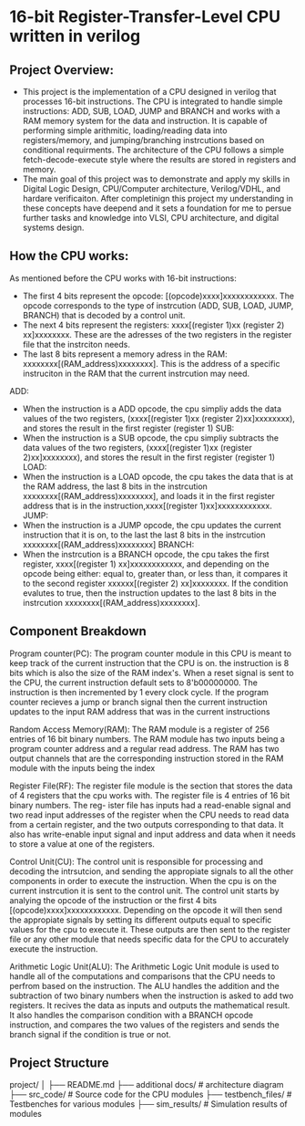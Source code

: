 # 16-bit Register-Transfer-Level CPU written in verilog


## Project Overview:

- This project is the implementation of a CPU designed in verilog that processes 16-bit instructions. The CPU is integrated to handle simple instructions: ADD, SUB, LOAD, JUMP and BRANCH
  and works with a RAM memory system for the data and instruction. It is capable of performing simple arithmitic, loading/reading data into registers/memory, and jumping/branching
  instrcutions based on conditional requirments. The architecture of the CPU follows a simple fetch-decode-execute style where the results are stored in registers and memory.
- The main goal of this project was to demonstrate and apply my skills in Digital Logic Design, CPU/Computer architecture, Verilog/VDHL, and hardare verificaiton. After completinign this
  project my understanding in these concepts have deepend and it sets a foundation for me to persue further tasks and knowledge into VLSI, CPU architecture, and digital systems design.



## How the CPU works:

As mentioned before the CPU works with 16-bit instructions:
  - The first 4 bits represent the opcode: [(opcode)xxxx]xxxxxxxxxxxx. The opcode corresponds to the type of instrcution (ADD, SUB, LOAD, JUMP, BRANCH) that is decoded by a control unit.
  - The next 4 bits represent the registers: xxxx[(register 1)xx (register 2) xx]xxxxxxxx. These are the adresses of the two registers in the register file that the instrciton needs.
  - The last 8 bits represent a memory adress in the RAM: xxxxxxxx[(RAM_address)xxxxxxxx]. This is the address of a specific instruciton in the RAM that the current instrcution may need.

ADD:
 - When the instruction is a ADD opcode, the cpu simpliy adds the data values of the two registers, (xxxx[(register 1)xx (register 2)xx]xxxxxxxx), and stores the
   result in the first register (register 1)
SUB:
 - When the instruction is a SUB opcode, the cpu simpliy subtracts the data values of the two registers, (xxxx[(register 1)xx (register 2)xx]xxxxxxxx), and stores the
   result in the first register (register 1)
LOAD:
 - When the instruction is a LOAD opcode, the cpu takes the data that is at the RAM address, the last 8 bits in the instrcution xxxxxxxx[(RAM_address)xxxxxxxx], and loads it in the first
   register address that is in the instruction,xxxx[(register 1)xx]xxxxxxxxxxxx.
JUMP:
 - When the instruction is a JUMP opcode, the cpu updates the current instruction that it is on, to the last the last 8 bits in the instrcution xxxxxxxx[(RAM_address)xxxxxxxx]
BRANCH:
 - When the instrcution is a BRANCH opcode, the cpu takes the first register, xxxx[(register 1) xx]xxxxxxxxxxxx, and depending on the opcode being either: equal to, greater than, or less
   than, it compares it to the second register xxxxxx[(register 2) xx]xxxxxxxx. If the condition evalutes to true, then the instruction updates to the last 8 bits in the instrcution
   xxxxxxxx[(RAM_address)xxxxxxxx]. 



## Component Breakdown

Program counter(PC): The program counter module in this CPU is meant to keep track of the current instruction that the CPU is on. the instruction is 8 bits which is also the size of the
                     RAM index's. When a reset signal is sent to the CPU, the current instruction default sets to 8'b00000000. The instruction is then incremented by 1 every clock cycle.
                     If the program counter recieves a jump or branch signal then the current instruction updates to the input RAM address that was in the current instructions

Random Access Memory(RAM): The RAM module is a register of 256 entries of 16 bit binary numbers. The RAM module has two inputs being a program counter address and a regular read address.
                           The RAM has two output channels that are the corresponding instruction stored in the RAM module with the inputs being the index

Register File(RF): The register file module is the section that stores the data of 4 registers that the cpu works with. The register file is 4 entries of 16 bit binary numbers. The reg-
                   ister file has inputs had a read-enable signal and two read input addresses of the register when the CPU needs to read data from a certain register, and the two                          outputs corresponding to that data. It also has write-enable input signal and input address and data when it needs to store a value at one of the registers.

Control Unit(CU): The control unit is responsible for processing and decoding the intrsutcion, and sending the appropiate signals to all the other components in order to execute the 
                  instruction. When the cpu is on the current instrcution it is sent to the control unit. The control unit starts by analying the opcode of the instruction or the first
                  4 bits [(opcode)xxxx]xxxxxxxxxxxx. Depending on the opcode it will then send the appropiate signals by setting its different outputs equal to specific values for the 
                  cpu to execute it. These outputs are then sent to the register file or any other module that needs specific data for the CPU to accurately execute the instruction. 

Arithmetic Logic Unit(ALU): The Arithmetic Logic Unit module is used to handle all of the computations and comparisons that the CPU needs to perfrom based on the instruction. The ALU
                            handles the addition and the subtraction of two binary numbers when the instruction is asked to add two registers. It recives the data as inputs and outputs
                            the mathematical result. It also handles the comparison condition with a BRANCH opcode instruction, and compares the two values of the registers and sends the
                            branch signal if the condition is true or not. 

                               

## Project Structure

project/
│
├── README.md
├── additional docs/          # architecture diagram
├── src_code/           # Source code for the CPU modules
├── testbench_files/   # Testbenches for various modules
├── sim_results/    # Simulation results of modules




